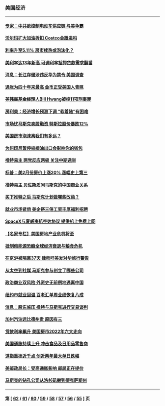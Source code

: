 ### 美国经济
---
#### [专家：中共欲控制电动车供应链 与美争霸](../../pages/ncid1078158/n13722161.md) 
#### [沃尔玛扩大加油折扣 Costco会跟进吗](../../pages/ncid1078158/n13722105.md) 
#### [利率升至5.11% 房市续热或泡沫化？](../../pages/ncid1078158/n13721966.md) 
#### [美利率达13年新高 可调利率抵押贷款需求翻番](../../pages/ncid1078158/n13722042.md) 
#### [消息：长江存储涉违反华为禁令 美国调查](../../pages/ncid1078158/n13721928.md) 
#### [通胀为四十年来最高 金币正受美国人青睐](../../pages/ncid1078158/n13721830.md) 
#### [美韩裔基金经理人Bill Hwang被控11项刑事罪](../../pages/ncid1078158/n13721871.md) 
#### [房利美：经济增长预测下调 “软着陆”有困难](../../pages/ncid1078158/n13721513.md) 
#### [市场忧马斯克卖股融资 特斯拉股价暴跌12%](../../pages/ncid1078158/n13721391.md) 
#### [美国房市泡沫离我们有多远？](../../pages/ncid1078158/n13721458.md) 
#### [为何印尼暂停棕榈油出口会影响你的钱包](../../pages/ncid1078158/n13721205.md) 
#### [推特易主 两党反应两极 关注中期选举](../../pages/ncid1078158/n13721254.md) 
#### [标普：美2月份房价上涨20% 涨幅史上第三](../../pages/ncid1078158/n13721128.md) 
#### [推特易主 贝佐斯质问马斯克的中国商业关系](../../pages/ncid1078158/n13721162.md) 
#### [买下推特之后 马斯克计划做哪些改动？](../../pages/ncid1078158/n13720685.md) 
#### [就业市场紧俏 美企祭三倍工资丰厚福利招聘](../../pages/ncid1078158/n13720656.md) 
#### [SpaceX与夏威夷航空达协议 提供机上免费上网](../../pages/ncid1078158/n13720395.md) 
#### [【名家专栏】美国房地产业危机将至](../../pages/ncid1078158/n13720263.md) 
#### [抵制俄能源恐酿全球经济衰退与粮食危机](../../pages/ncid1078158/n13720438.md) 
#### [在京沪被隔离37天 律师吁美发对华旅行警告](../../pages/ncid1078158/n13720436.md) 
#### [从太空到社媒 马斯克参与创立了哪些公司](../../pages/ncid1078158/n13719553.md) 
#### [政治商业双风险 外资史无前例地逃离中国](../../pages/ncid1078158/n13720271.md) 
#### [纽约市就业回温 百老汇单周业绩恢复八成](../../pages/ncid1078158/n13719878.md) 
#### [消息：股东施压 推特与马斯克进行交易谈判](../../pages/ncid1078158/n13719695.md) 
#### [加州汽油远比德州贵 原因有三](../../pages/ncid1078158/n13718649.md) 
#### [贷款利率飙升 美国房市2022年六大走向](../../pages/ncid1078158/n13718618.md) 
#### [美国通胀持续上升 冲击食品及日用品零售商](../../pages/ncid1078158/n13718539.md) 
#### [道指重挫近千点 创近两年最大单日跌幅](../../pages/ncid1078158/n13717971.md) 
#### [美邮政局长：受高通胀影响 邮局正在提价](../../pages/ncid1078158/n13717984.md) 
#### [马斯克的钻孔公司从洛杉矶搬到德克萨斯州](../../pages/ncid1078158/n13718052.md) 

---
#### 第 [ [62](./62.md) / [61](./61.md) / [60](./60.md) / [59](./59.md) / [58](./58.md) / [57](./57.md) / [56](./56.md) / [55](./55.md) ] 页
